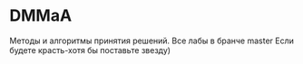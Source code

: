 # DMMaA
Методы и алгоритмы принятия решений. 
Все лабы в бранче master
Если будете красть-хотя бы поставьте звезду)
